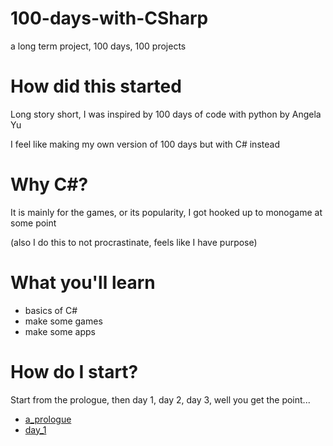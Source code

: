 # 100-days-with-CSharp
a long term project, 100 days, 100 projects

# How did this started

Long story short, I was inspired by 100 days of code with python by Angela Yu

I feel like making my own version of 100 days but with C# instead

# Why C#?

It is mainly for the games, or its popularity, I got hooked up to monogame at some point

(also I do this to not procrastinate, feels like I have purpose)

# What you'll learn

- basics of C#
- make some games
- make some apps

# How do I start?

Start from the prologue, then day 1, day 2, day 3, well you get the point...

- [a_prologue](https://github.com/playerzer0-ui/100-days-with-CSharp/tree/main/a_prologue)
- [day_1](https://github.com/playerzer0-ui/100-days-with-CSharp/tree/main/day_1)
